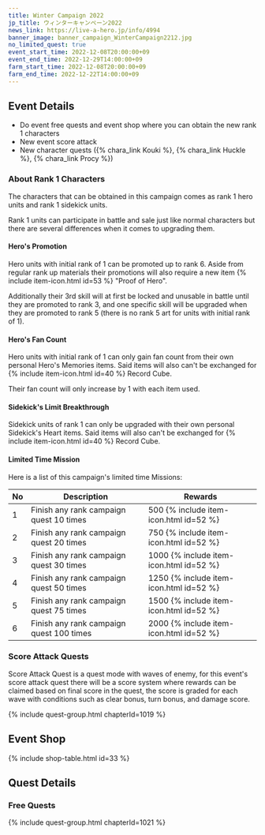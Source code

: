 ```yaml
---
title: Winter Campaign 2022
jp_title: ウィンターキャンペーン2022
news_link: https://live-a-hero.jp/info/4994
banner_image: banner_campaign_WinterCampaign2212.jpg
no_limited_quest: true
event_start_time: 2022-12-08T20:00:00+09
event_end_time: 2022-12-29T14:00:00+09
farm_start_time: 2022-12-08T20:00:00+09
farm_end_time: 2022-12-22T14:00:00+09
---
```


## Event Details

- Do event free quests and event shop where you can obtain the new rank 1 characters
- New event score attack
- New character quests ({% chara_link Kouki %}, {% chara_link Huckle %}, {% chara_link Procy %})

### About Rank 1 Characters

The characters that can be obtained in this campaign comes as rank 1 hero units and rank 1 sidekick units.

Rank 1 units can participate in battle and sale just like normal characters but there are several differences when it comes to upgrading them.

#### Hero's Promotion

Hero units with initial rank of 1 can be promoted up to rank 6. Aside from regular rank up materials their promotions will also require a new item {% include item-icon.html id=53 %} "Proof of Hero".

Additionally their 3rd skill will at first be locked and unusable in battle until they are promoted to rank 3, and one specific skill will be upgraded when they are promoted to rank 5 (there is no rank 5 art for units with initial rank of 1).

#### Hero's Fan Count

Hero units with initial rank of 1 can only gain fan count from their own personal Hero's Memories items. Said items will also can't be exchanged for {% include item-icon.html id=40 %} Record Cube.

Their fan count will only increase by 1 with each item used.

#### Sidekick's Limit Breakthrough

Sidekick units of rank 1 can only be upgraded with their own personal Sidekick's Heart items. Said items will also can't be exchanged for {% include item-icon.html id=40 %} Record Cube.

#### Limited Time Mission

Here is a list of this campaign's limited time Missions:

| No  | Description      | Rewards      |
|----|-----------------------------------------------------------|----------------|
| 1  | Finish any rank campaign quest 10 times | 500 {% include item-icon.html id=52 %}    |
| 2  | Finish any rank campaign quest 20 times | 750 {% include item-icon.html id=52 %}    |
| 3  | Finish any rank campaign quest 30 times | 1000 {% include item-icon.html id=52 %}    |
| 4  | Finish any rank campaign quest 50 times | 1250 {% include item-icon.html id=52 %}    |
| 5  | Finish any rank campaign quest 75 times | 1500 {% include item-icon.html id=52 %}    |
| 6  | Finish any rank campaign quest 100 times | 2000 {% include item-icon.html id=52 %}    |

### Score Attack Quests

Score Attack Quest is a quest mode with waves of enemy, for this event's score attack quest there will be a score system where rewards can be claimed based on final score in the quest, the score is graded for each wave with conditions such as clear bonus, turn bonus, and damage score.

{% include quest-group.html chapterId=1019 %}

## Event Shop

{% include shop-table.html id=33 %}

## Quest Details

### Free Quests

{% include quest-group.html chapterId=1021 %}
